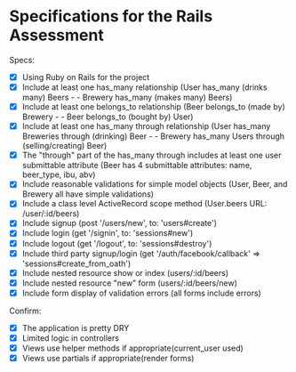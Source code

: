 # Specifications for the Rails Assessment

Specs:
- [x] Using Ruby on Rails for the project
- [x] Include at least one has_many relationship (User has_many (drinks many) Beers - - Brewery has_many (makes many) Beers)
- [x] Include at least one belongs_to relationship (Beer belongs_to (made by) Brewery - - Beer belongs_to (bought by) User)
- [x] Include at least one has_many through relationship (User has_many Breweries through (drinking) Beer - - Brewery has_many Users through (selling/creating) Beer)
- [x] The "through" part of the has_many through includes at least one user submittable attribute (Beer has 4 submittable attributes: name, beer_type, ibu, abv)
- [x] Include reasonable validations for simple model objects (User, Beer, and Brewery all have simple validations)
- [x] Include a class level ActiveRecord scope method (User.beers URL: /user/:id/beers)
- [x] Include signup (post '/users/new', to: 'users#create')
- [x] Include login (get '/signin', to: 'sessions#new')
- [x] Include logout (get '/logout', to: 'sessions#destroy')
- [x] Include third party signup/login (get '/auth/facebook/callback' => 'sessions#create_from_oath')
- [x] Include nested resource show or index (users/:id/beers)
- [x] Include nested resource "new" form (users/:id/beers/new)
- [x] Include form display of validation errors (all forms include errors)

Confirm:
- [x] The application is pretty DRY
- [x] Limited logic in controllers
- [x] Views use helper methods if appropriate(current_user used)
- [x] Views use partials if appropriate(render forms)
